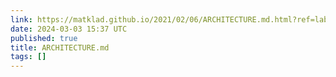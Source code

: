 ```yaml
---
link: https://matklad.github.io/2021/02/06/ARCHITECTURE.md.html?ref=labnotes.org
date: 2024-03-03 15:37 UTC
published: true
title: ARCHITECTURE.md
tags: []
---
```



